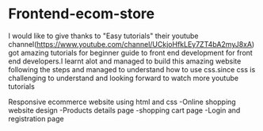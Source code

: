 # Frontend-ecom-store
I would like to give thanks to "Easy tutorials" their youtube channel(https://www.youtube.com/channel/UCkjoHfkLEy7ZT4bA2myJ8xA) got amazing tutorials for beginner guide to front end development for front end developers.I learnt alot and managed to build this amazing website following the steps and managed to understand how to use css.since css is challenging to understand and looking forward to watch more youtube tutorials


Responsive ecommerce website using html and css 
-Online shopping website design
-Products details page
-shopping cart page 
-Login and registration page
